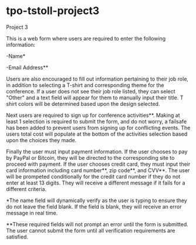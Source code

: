 # tpo-tstoll-project3

Project 3

This is a web form where users are required to enter the following information:

-Name*

-Email Address**

Users are also encouraged to fill out information pertaining to their job role, in addition to selecting a T-shirt and corresponding theme for the conference. If a user does not see their job role listed, they can select "Other" and a text field will appear for them to manually input their title. T shirt colors will be determined based upon the design selected.

Next users are required to sign up for conference activities**. Making at least 1 selection is required to submit the form, and do not worry, a failsafe has been added to prevent users from signing up for conflicting events. The users total cost will populate at the bottom of the activities selection based upon the choices they made.

Finally the user must input payment information. If the user chooses to pay by PayPal or Bitcoin, they will be directed to the corresponding site to proceed with payment. If the user chooses credit card, they must input their card information including card number**, zip code**, and CVV**. The user will be prompeted conditionally for the credit card number if they do not enter at least 13 digits. They will receive a different message if it fails for a different criteria.

*The name field will dynamically verify as the user is typing to ensure they do not leave the field blank. If the field is blank, they will receive an error message in real time.

**These required fields will not prompt an error until the form is submitted. The user cannot submit the form until all verification requirements are satisfied.
 